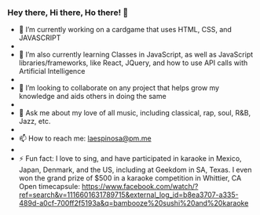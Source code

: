 ### Hey there, Hi there, Ho there! 👋

- 🔭 I’m currently working on a cardgame that uses HTML, CSS, and JAVASCRIPT
- 
- 🌱 I’m also currently learning Classes in JavaScript, as well as JavaScript libraries/frameworks, like React, JQuery, and how to use API calls with Artificial Intelligence
- 
- 👯 I’m looking to collaborate on any project that helps grow my knowledge and aids others in doing the same
- 
- 💬 Ask me about my love of all music, including classical, rap, soul, R&B, Jazz, etc.
- 
- 📫 How to reach me: laespinosa@pm.me
- 
- ⚡ Fun fact: I love to sing, and have participated in karaoke in Mexico, Japan, Denmark, and the US, including at Geekdom in SA, Texas. I even won the grand prize of $500 in a karaoke competition in Whittier, CA
Open timecapsule: https://www.facebook.com/watch/?ref=search&v=1116601631789715&external_log_id=b8ea3707-a335-489d-a0cf-700ff2f5193a&q=bambooze%20sushi%20and%20karaoke
<!--
**louie-espinosa/louie-espinosa** is a ✨ _special_ ✨ repository because its `README.md` (this file) appears on your GitHub profile.

Here are some ideas to get you started:

-->
